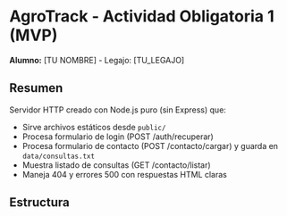 # AgroTrack - Actividad Obligatoria 1 (MVP)

**Alumno:** [TU NOMBRE] - Legajo: [TU_LEGAJO]

## Resumen
Servidor HTTP creado con Node.js puro (sin Express) que:
- Sirve archivos estáticos desde `public/`
- Procesa formulario de login (POST /auth/recuperar)
- Procesa formulario de contacto (POST /contacto/cargar) y guarda en `data/consultas.txt`
- Muestra listado de consultas (GET /contacto/listar)
- Maneja 404 y errores 500 con respuestas HTML claras

## Estructura
